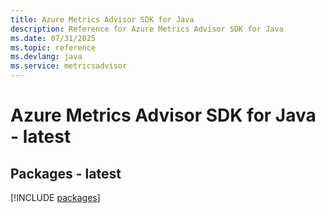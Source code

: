 ```yaml
---
title: Azure Metrics Advisor SDK for Java
description: Reference for Azure Metrics Advisor SDK for Java
ms.date: 07/31/2025
ms.topic: reference
ms.devlang: java
ms.service: metricsadvisor
---
```

# Azure Metrics Advisor SDK for Java - latest
## Packages - latest
[!INCLUDE [packages](metrics-advisor-index.md)]